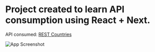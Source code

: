 # Project created to learn API consumption using React + Next.

API consumed: [REST Countries](https://restcountries.eu/)

![App Screenshot](https://i.imgur.com/tubmPz0.jpg)
